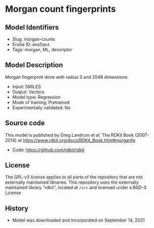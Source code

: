 # Morgan count fingerprints 

## Model Identifiers
- Slug: morgan-counts
- Ersilia ID: eos5axz
- Tags: morgan,	ML,	descriptor

## Model Description
Morgan fingerprint done with radius 3 and 2048 dimensions 
- Input: SMILES 
- Output: Vectors 
- Model type: Regression
- Mode of training: Pretrained
- Experimentally validated: No 

## Source code
This model is published by Greg Landrum et al. The RDKit Book (2007-2014) at https://www.rdkit.org/docs/RDKit_Book.html#morganfp
- Code: https://github.com/rdkit/rdkit

## License
The GPL-v3 license applies to all parts of the repository that are not externally maintained libraries. This repository uses the externally maintained library "rdkit", located at `/src` and licensed under a BSD-3 License

## History
- Model was downloaded and incorporated on September 14, 2021

